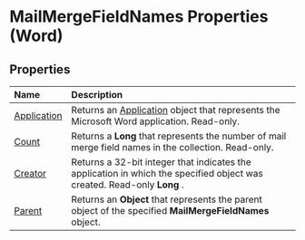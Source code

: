
# MailMergeFieldNames Properties (Word)

## Properties



|**Name**|**Description**|
|:-----|:-----|
|[Application](5b099bc9-aa6a-b2bf-0cde-feb572b553e8.md)|Returns an [Application](d1cf6f8f-4e88-bf01-93b4-90a83f79cb44.md) object that represents the Microsoft Word application. Read-only.|
|[Count](98665497-6bf9-a7d1-99d1-0dbfc8cc28f5.md)|Returns a  **Long** that represents the number of mail merge field names in the collection. Read-only.|
|[Creator](306a8703-078c-ce9b-7096-3e27995b3263.md)|Returns a 32-bit integer that indicates the application in which the specified object was created. Read-only  **Long** .|
|[Parent](0664cc98-736d-f98d-1777-bf50d5b37c79.md)|Returns an  **Object** that represents the parent object of the specified **MailMergeFieldNames** object.|
